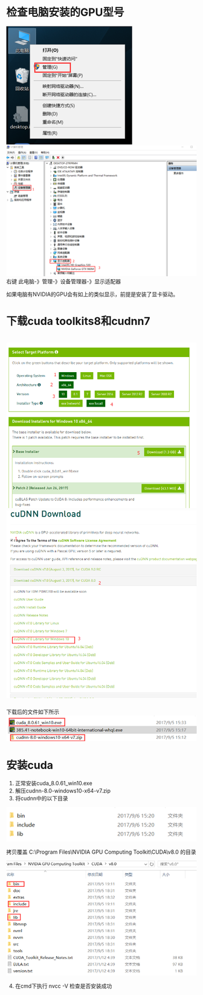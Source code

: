 # 检查电脑安装的GPU型号

![](/assets/1.png)![](/assets/2.png)右键  此电脑-》管理-》设备管理器-》显示适配器

如果电脑有NVIDIA的GPU会有如上的类似显示，前提是安装了显卡驱动。

# 下载cuda toolkits8和cudnn7

# ![](/assets/3.png)![](/assets/4.png)

下载后的文件如下所示![](/assets/5.png)

# 安装cuda

1. 正常安装cuda\_8.0.61\_win10.exe
2. 解压cudnn-8.0-windows10-x64-v7.zip
3. 将cudnn中的以下目录

![](/assets/6.png)

拷贝覆盖 C:\Program Files\NVIDIA GPU Computing Toolkit\CUDA\v8.0 的目录

![](/assets/7.png)

4. 在cmd下执行 nvcc -V 检查是否安装成功

